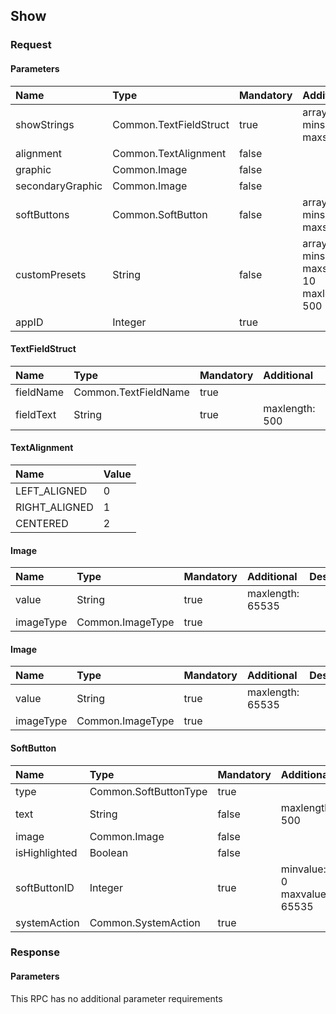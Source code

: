 ## Show

### Request
#### Parameters
|Name|Type|Mandatory|Additional|Description|
|:---|:---|:--------|:---------|:----------|
|showStrings|Common.TextFieldStruct|true|array: true<br>minsize: 0<br>maxsize: 7||
|alignment|Common.TextAlignment|false|||
|graphic|Common.Image|false|||
|secondaryGraphic|Common.Image|false|||
|softButtons|Common.SoftButton|false|array: true<br>minsize: 0<br>maxsize: 8||
|customPresets|String|false|array: true<br>minsize: 0<br>maxsize: 10<br>maxlength: 500||
|appID|Integer|true|||
#### TextFieldStruct
|Name|Type|Mandatory|Additional|Description|
|:---|:---|:--------|:---------|:----------|
|fieldName|Common.TextFieldName|true|||
|fieldText|String|true|maxlength: 500||
#### TextAlignment
|Name|Value|
|:---|:----|
|LEFT_ALIGNED|0|
|RIGHT_ALIGNED|1|
|CENTERED|2|
#### Image
|Name|Type|Mandatory|Additional|Description|
|:---|:---|:--------|:---------|:----------|
|value|String|true|maxlength: 65535||
|imageType|Common.ImageType|true|||
#### Image
|Name|Type|Mandatory|Additional|Description|
|:---|:---|:--------|:---------|:----------|
|value|String|true|maxlength: 65535||
|imageType|Common.ImageType|true|||
#### SoftButton
|Name|Type|Mandatory|Additional|Description|
|:---|:---|:--------|:---------|:----------|
|type|Common.SoftButtonType|true|||
|text|String|false|maxlength: 500||
|image|Common.Image|false|||
|isHighlighted|Boolean|false|||
|softButtonID|Integer|true|minvalue: 0<br>maxvalue: 65535||
|systemAction|Common.SystemAction|true|||
### Response
#### Parameters
This RPC has no additional parameter requirements

